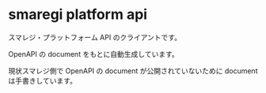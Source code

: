 # smaregi platform api

スマレジ・プラットフォーム API のクライアントです。

OpenAPI の document をもとに自動生成しています。

現状スマレジ側で OpenAPI の document が公開されていないために document は手書きしています。

